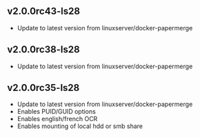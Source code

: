  
## v2.0.0rc43-ls28
- Update to latest version from linuxserver/docker-papermerge
 
## v2.0.0rc38-ls28
- Update to latest version from linuxserver/docker-papermerge
 
## v2.0.0rc35-ls28
- Update to latest version from linuxserver/docker-papermerge
- Enables PUID/GUID options
- Enables english/french OCR
- Enables mounting of local hdd or smb share

